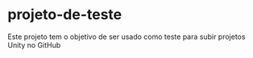 # projeto-de-teste
Este projeto tem o objetivo de ser usado como teste para subir projetos Unity no GitHub
